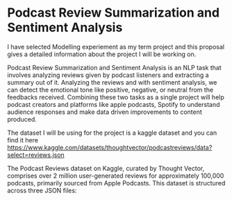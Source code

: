 # **Podcast Review Summarization and Sentiment Analysis**

I have selected Modelling experiement as my term project and this proposal gives a detailed information about the project I will be working on.

Podcast Review Summarization and Sentiment Analysis is an NLP task that involves analyzing reviews given by podcast listeners and extracting a summary out of it. Analyzing the reviews and with sentiment analysis, we can detect the emotional tone like positive, negative, or neutral from the feedbacks received. Combining these two tasks as a single project will help podcast creators and platforms like apple podcasts, Spotify to understand audience responses and make data driven improvements to content produced.

The dataset I will be using for the project is a kaggle dataset and you can find it here <https://www.kaggle.com/datasets/thoughtvector/podcastreviews/data?select=reviews.json>

​The Podcast Reviews dataset on Kaggle, curated by Thought Vector, comprises over 2 million user-generated reviews for approximately 100,000 podcasts, primarily sourced from Apple Podcasts. This dataset is structured across three JSON files:​

### 
